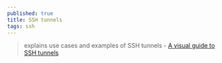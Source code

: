 ```yaml
---
published: true
title: SSH tunnels
tags: ssh
---
```

> explains use cases and examples of SSH tunnels - [A visual guide to SSH tunnels](https://robotmoon.com/ssh-tunnels/)